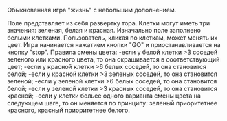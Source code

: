   Обыкновенная игра "жизнь" с небольшим дополнением.
  
  Поле представляет из себя развертку тора. Клетки могут иметь три значения: зеленая, белая и красная.
  Изначально поле заполнено белыми клетками. Пользователь, кликая по клеткам, может менять их цвет. Игра начинается
нажатием кнопки "GO" и приостанавливается на кнопку "stop".
  Правила смены цвета:
    -если у белой клетки >3 соседей зеленого или красного цвета, то она окрашивается в соответствующий цвет;
    -если у красной клетки >6 белых соседей, то она становится белой;
    -если у красной клетки >3 зеленых соседей, то она становится зеленой;
    -если у зеленой клетки >6 белых соседей, то она становится белой;
    -если у зеленой клетки >3 красных соседей, то она становится красной;
    -если у клетки больее одного варианта смены цвета на следующем шаге, то он меняется по принципу:
  зеленый приоритетнее красного, красный приоритетнее белого.
